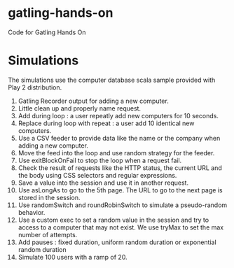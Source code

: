 gatling-hands-on
================

Code for Gatling Hands On


Simulations
===========

The simulations use the computer database scala sample provided with Play 2 distribution.

1.	Gatling Recorder output for adding a new computer.
2.	Little clean up and properly name request.
3.	Add during loop : a user repeatly add new computers for 10 seconds.
4.	Replace during loop with repeat : a user add 10 identical new computers.
5.	Use a CSV feeder to provide data like the name or the company when adding a new computer.
6.	Move the feed into the loop and use random strategy for the feeder.
7.	Use exitBlockOnFail to stop the loop when a request fail.
8.	Check the result of requests like the HTTP status, the current URL and the body using CSS selectors and regular expressions.
9.	Save a value into the session and use it in another request.
10.	Use asLongAs to go to the 5th page. The URL to go to the next page is stored in the session.
11.	Use randomSwitch and roundRobinSwitch to simulate a pseudo-random behavior.
12.	Use a custom exec to set a random value in the session and try to access to a computer that may not exist. We use tryMax to set the max number of attempts.
13.	Add pauses : fixed duration, uniform random duration or exponential random duration
14.	Simulate 100 users with a ramp of 20.
